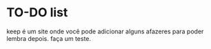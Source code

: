 # TO-DO list 

keep é um site onde você pode adicionar alguns afazeres para poder lembra depois. faça um teste.